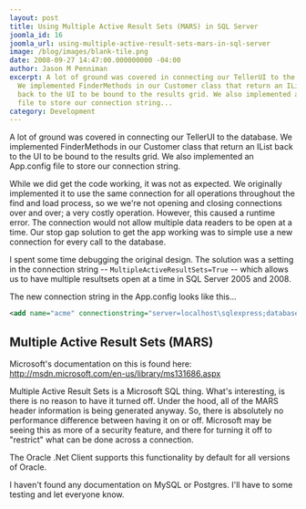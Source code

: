 ```yaml
---
layout: post
title: Using Multiple Active Result Sets (MARS) in SQL Server
joomla_id: 16
joomla_url: using-multiple-active-result-sets-mars-in-sql-server
image: /blog/images/blank-tile.png
date: 2008-09-27 14:47:00.000000000 -04:00
author: Jason M Penniman
excerpt: A lot of ground was covered in connecting our TellerUI to the database.
  We implemented FinderMethods in our Customer class that return an IList<customer>
  back to the UI to be bound to the results grid. We also implemented an App.config
  file to store our connection string...
category: Development
---
```

A lot of ground was covered in connecting our TellerUI to the database. We implemented FinderMethods in our Customer class that return an IList<customer> back to the UI to be bound to the results grid. We also implemented an App.config file to store our connection string.

While we did get the code working, it was not as expected. We originally implemented it to use the same connection for all operations throughout the find and load process, so we we're not opening and closing connections over and over; a very costly operation. However, this caused a runtime error. The connection would not allow multiple data readers to be open at a time. Our stop gap solution to get the app working was to simple use a new connection for every call to the database.

I spent some time debugging the original design. The solution was a setting in the connection string -- `MultipleActiveResultSets=True` -- which allows us to have multiple resultsets open at a time in SQL Server 2005 and 2008.

The new connection string in the App.config looks like this...

``` xml
<add name="acme" connectionstring="server=localhost\sqlexpress;database=acmebank;integrated security=SSPI;MultipleActiveResultSets=True" />
```

## Multiple Active Result Sets (MARS)

Microsoft's documentation on this is found here: <a href="http://msdn.microsoft.com/en-us/library/ms131686.aspx">http://msdn.microsoft.com/en-us/library/ms131686.aspx</a>

Multiple Active Result Sets is a Microsoft SQL thing. What's interesting, is there is no reason to have it turned off. Under the hood, all of the MARS header information is being generated anyway. So, there is absolutely no performance difference between having it on or off. Microsoft may be seeing this as more of a security feature, and there for turning it off to "restrict" what can be done across a connection.

The Oracle .Net Client supports this functionality by default for all versions of Oracle.

I haven't found any documentation on MySQL or Postgres. I'll have to some testing and let everyone know.
